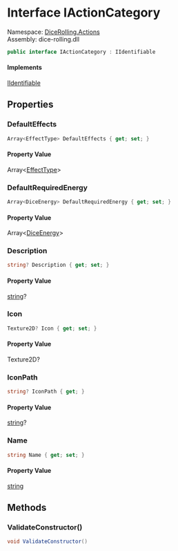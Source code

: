 # <a id="DiceRolling_Actions_IActionCategory"></a> Interface IActionCategory

Namespace: [DiceRolling.Actions](DiceRolling.Actions.md)  
Assembly: dice\-rolling.dll  

```csharp
public interface IActionCategory : IIdentifiable
```

#### Implements

[IIdentifiable](DiceRolling.Common.IIdentifiable.md)

## Properties

### <a id="DiceRolling_Actions_IActionCategory_DefaultEffects"></a> DefaultEffects

```csharp
Array<EffectType> DefaultEffects { get; set; }
```

#### Property Value

 Array<[EffectType](DiceRolling.Effects.EffectType.md)\>

### <a id="DiceRolling_Actions_IActionCategory_DefaultRequiredEnergy"></a> DefaultRequiredEnergy

```csharp
Array<DiceEnergy> DefaultRequiredEnergy { get; set; }
```

#### Property Value

 Array<[DiceEnergy](DiceRolling.Dice.DiceEnergy.md)\>

### <a id="DiceRolling_Actions_IActionCategory_Description"></a> Description

```csharp
string? Description { get; set; }
```

#### Property Value

 [string](https://learn.microsoft.com/dotnet/api/system.string)?

### <a id="DiceRolling_Actions_IActionCategory_Icon"></a> Icon

```csharp
Texture2D? Icon { get; set; }
```

#### Property Value

 Texture2D?

### <a id="DiceRolling_Actions_IActionCategory_IconPath"></a> IconPath

```csharp
string? IconPath { get; }
```

#### Property Value

 [string](https://learn.microsoft.com/dotnet/api/system.string)?

### <a id="DiceRolling_Actions_IActionCategory_Name"></a> Name

```csharp
string Name { get; set; }
```

#### Property Value

 [string](https://learn.microsoft.com/dotnet/api/system.string)

## Methods

### <a id="DiceRolling_Actions_IActionCategory_ValidateConstructor"></a> ValidateConstructor\(\)

```csharp
void ValidateConstructor()
```

